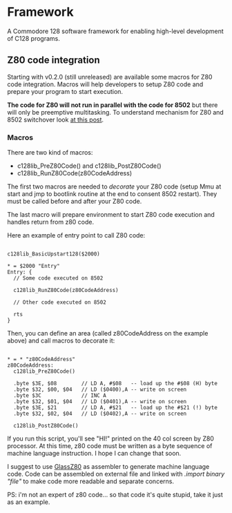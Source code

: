 # Framework
A Commodore 128 software framework for enabling high-level development of C128 programs.

## Z80 code integration

Starting with v0.2.0 (still unreleased) are available some macros for Z80 code integration.
Macros will help developers to setup Z80 code and prepare your program to start execution.

**The code for Z80 will not run in parallel with the code for 8502** but there will only be preemptive multitasking.
To understand mechanism for Z80 and 8502 switchover look [at this post](https://intoinside.github.io/2023/07/07/running-z80/).

### Macros
There are two kind of macros:
* c128lib_PreZ80Code() and c128lib_PostZ80Code()
* c128lib_RunZ80Code(z80CodeAddress)

The first two macros are needed to *decorate* your Z80 code (setup Mmu at start
and jmp to bootlink routine at the end to consent 8502 restart).
They must be called before and after your Z80 code.

The last macro will prepare environment to start Z80 code execution and handles
return from z80 code.

Here an example of entry point to call Z80 code:

<pre><code>
c128lib_BasicUpstart128($2000)

* = $2000 "Entry"
Entry: {
  // Some code executed on 8502

  c128lib_RunZ80Code(z80CodeAddress)

  // Other code executed on 8502

  rts
}
</code></pre>

Then, you can define an area (called z80CodeAddress on the example above) and
call macros to decorate it:

<pre><code>
* = * "z80CodeAddress"
z80CodeAddress:
  c128lib_PreZ80Code()

  .byte $3E, $08        // LD A, #$08   -- load up the #$08 (H) byte
  .byte $32, $00, $04   // LD ($0400),A -- write on screen
  .byte $3C             // INC A
  .byte $32, $01, $04   // LD ($0401),A -- write on screen
  .byte $3E, $21        // LD A, #$21   -- load up the #$21 (!) byte
  .byte $32, $02, $04   // LD ($0402),A -- write on screen

  c128lib_PostZ80Code()
</code></pre>

If you run this script, you'll see "HI!" printed on the 40 col screen by
Z80 processor. At this time, z80 code must be written as a byte sequence of
machine language instruction. I hope I can change that soon.

I suggest to use [GlassZ80](http://www.grauw.nl/projects/glass/) as assembler
to generate machine language code. Code can be assembled on external file and
linked with <i>.import binary "file"</i> to make code more readable and separate
concerns.

PS: i'm not an expert of z80 code... so that code it's quite stupid, take it 
just as an example.
